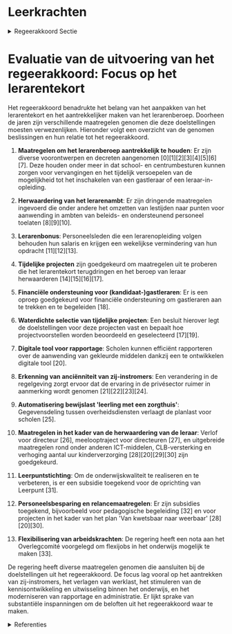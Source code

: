 # Leerkrachten

<details>
        <summary>Regeerakkoord Sectie </summary>
        <p>1.2.2 Leerkrachten Het tekort aan leerkrachten is één van de grootste uitdagingen waar we deze legisla-tuur voor staan binnen onderwijs. Bij ongewijzigd beleid zullen we aan het einde van deze legislatuur geconfronteerd worden met een tekort tot 7000 leerkrachten. We werken gerichte maatregelen uit om dit nijpende lerarentekort weg te werken en om het beroep globaal terug aantrekkelijker te maken om ook de uitstroom tegen te gaan. Daartoe stellen we een Vlaamse onderwijs-ambassadeur aan die als gezicht van de onderwijssector de vele uitdagingen aangaat en mee oplossingen zoekt. Inzetten op werving van potentiële studenten, aantrekken van sterke profielen, waarbij we ook inzetten op zij-instromers voor die vakken waar de nood het hoogst is, creatief zoeken naar samenwerking met andere sectoren om specifieke profielen aan te trekken, outplacement richting onderwijs, bekend maken en stimuleren van LIO-banen (leraren in opleiding), … zullen al zeker acties zijn. We kiezen voor maximaal vertrouwen in leraren en directies en verminderen de planlast die zij momenteel nog steeds ervaren. De recent hervormde inspectie neemt bij haar doorlichting planlast mee en doet uitspraken over hoe de planlast naar beneden moet zodat elke inspecteur een planlastinspecteur wordt, waarbij er meer gekeken wordt naar het resultaat en niet naar nodeloze rapporteringsverplichtingen. In overleg met het team van de school, neemt men binnen de school maatregelen om de planlast te verlagen. We vragen ook een sterk engagement van de onderwijs-verstrekkers. Planlastvermindering is een gedeelde verantwoordelijkheid van over-heid, koepels, netten en directies (cf. Tarra). Ook door in te zetten op digitalisering, kan de planlast verder naar omlaag. Zo kunnen leerkrachten zich focussen op hun kern-taken. We gaan ervan uit dat leraren en directies zelf het best weten hoe ze dag in dag uit het best mogelijke onderwijs kunnen geven, uiteraard binnen het kader van de door de overheid vastgelegde eindtermen. We activeren het meldpunt voor planlast en irriterende regeldruk; Kafka in het onderwijs. Signalen van regeldruk en planlast die vanuit andere beleidsdomeinen of die niet van de overheid afkomstig zijn, worden aan de bevoegde instantie doorgegeven, waarbij de verantwoordelijken voor deze regeldruk de opdracht krijgen die te beperken. De hervorming van de inspectie volgen we van nabij op. Zoals voorzien in het decreet over de hervorming van de inspectie-diensten, beoordeelt de inspectie de werk-wijze van scholen ten aanzien van decretale bepalingen los van pedagogische assump-ties en binnen het referentietoetsingskader. We maken het lerarenberoep opnieuw aantrekkelijk door te focussen op de kernopdracht: lesgeven in de brede zin van het woord. Dat is wat leerkrachten willen doen en waar ze echt goed in zijn. Uit de resultaten van het tijdsbestedingsonder-zoek blijkt dat 30 tot 40 procent van de werktijd gaat naar administratie, organi-satie, beleidstaken en professioneel overleg. Leerkrachten hun voornaamste tijdsbeste-ding moet opnieuw lesgeven en instructie zijn. De data uit het tijdsbestedingsonder-zoek dienen als basis en uitgangspunt om maatregelen te nemen. We sluiten een pact met de stake-holders om de lerarenloopbaan weer aantrekkelijker te maken, de status van het lerarenambt te versterken en de uitstroom tegen te gaan. In het bijzonder hebben we aandacht voor de werving van leraren, de aanvangsbegeleiding, taakbelasting en werkzekerheid van startende leraren, de profess ionalisering in het algemeen en de opleiding van directies. We onderzoeken of we voor de lerarenopleiding een bindende toela-tingsproef kunnen maken en of we maatregelen kunnen nemen die sneller leiden tot een duurzame aanstelling. De evaluatieprocedure van leer-krachten en directies is doorgelicht. Op basis van de aanbevelingen van onder andere het Rekenhof wordt deze procedure herzien. Niet functio-nerende personeelsleden moeten we kunnen laten gaan. Personeelsleden die ambitieus onderwijs ondanks begelei-ding niet waar kunnen maken, worden geheroriënteerd naar een andere job. De lerarenplatforms in het secundair onderwijs worden uitge-breid bij positieve evaluatie en worden netoverschrijdend georganiseerd. De kwaliteit van de educatieve oplei-dingen zullen we sterk monitoren en waar nodig remediëren. Daartoe zal de NVAO zal deze legislatuur al deze educatieve oplei-dingen (opnieuw) beoordelen met het oog op de gerealiseerde kwaliteit, waarbij de ambitieuzere leerresultaten van de leraren-opleiding in rekening worden gebracht. We versterken de vakkennis en de vak-didactiek, kennis van het Nederlands, omgang met kinderen met gedrags- en leerproblemen, omgaan met hoogbegaafdheid, omgaan met diversiteit in de klas en het opstellen van valide proeven. Ook in de nascholing en begeleiding hebben we hier aandacht voor. Het aantrekken van nieuwe zij-instromers kan mee een antwoord bieden op het lerarentekort en het gebrek aan bepaalde vakleerkrachten. Hun ervaring elders op de arbeidsmarkt kan een meerwaarde zijn in de klas. Nuttige ervaring wordt vandaag enkel beperkt gehonoreerd voor praktijk-vakken in BSO en TSO. We voeren een actief beleid om de eventuele drempels versneld weg te werken. [We maken werk van een gefaseerde aanpak binnen de erkenning van de anciënniteit van nieuwe zij- instromers van knelpuntvakken. We voeren duaal lesgeven in: we stimuleren dat leraren/docenten tegelijkertijd les geven en in een bedrijf tewerkgesteld zijn, zodat een grotere interactie tussen onder-wijs en arbeidsmarkt mogelijk is. We voeren een actief beleid om de eventuele drempels daarbij versneld weg te werken. We breiden de mogelijkheid voor voor-drachtgevers voor bepaalde opleidingson-derdelen uit. Het lerarenkorps moet een betere weer-spiegeling van de maatschappij worden. We moeten er naar streven dat ons leraren-korps diverser is als geheel, zowel op vlak van geslacht als achtergrond. De onderwijsmiddelen moeten in alle onderwijsniveaus prioritair ingezet worden waarvoor ze bedoeld zijn én waar de leerlingen die ze genereren zich bevinden: dat is in de klas en in de school. We brengen duidelijk in beeld hoeveel mensen en middelen van de scholen naar de koepels, netten en inrichtende machten of andere externen vloeien (=nulmeting). We nemen terzake maatregelen. We zetten maximaal in op vereiste bekwaamheidsbewijzen per vak zodat leerkrachten de inhoud van hun vak zelf zeer goed beheersen. Om een stabielere loopbaan uit te bouwen, zal men voortaan dienstanciënniteit over vakken heen kunnen opbouwen, voor die vakken waar-voor men over een vereist bekwaamheidsbe-wijs beschikt. We maken echte uitwisselingsprojecten van leerkrachten en werknemers van onderne-mingen mogelijk. We bieden alle personeelsleden mogelijk-heden tot professionalisering aan. Leer-krachten in het basisonderwijs kunnen zich specialiseren in een bepaald leergebied. Ook de opleidingen van kinderverzorgers en de lerarenopleidingen zetten verder in op taalverwerving en taalrijkdom Nederlands. We maken werk van een degelijk antipest-beleid. De externe Dienst voor Preventie en Bescherming op het Werk actief in onderwijs, wordt gevraagd jaarlijks een inventarisatie te bezorgen aan de overheid met betrekking tot de deelaspecten van pesten van leerkrachten en onderwijspersoneel. We zorgen ervoor dat leerkrachten over de vaardigheden beschikken om met gevalideerde, gestandaardiseerde en genormeerde proeven de evolutie van hun leerlingen op te volgen. Leerkrachten levensbeschouwing zonder vereist bekwaamheidsbewijs zullen verplicht worden bijgeschoold, in samen-werking met de erkende instanties of de vereniging levensbeschouwelijke vakken. </p>
        </details> 

# Evaluatie van de uitvoering van het regeerakkoord: Focus op het lerarentekort

Het regeerakkoord benadrukte het belang van het aanpakken van het lerarentekort en het aantrekkelijker maken van het lerarenberoep. Doorheen de jaren zijn verschillende maatregelen genomen die deze doelstellingen moesten verwezenlijken. Hieronder volgt een overzicht van de genomen beslissingen en hun relatie tot het regeerakkoord.

1. **Maatregelen om het lerarenberoep aantrekkelijk te houden**: Er zijn diverse voorontwerpen en decreten aangenomen \[0\]\[1\]\[2\]\[3\]\[4\]\[5\]\[6\]\[7\]. Deze houden onder meer in dat school- en centrumbesturen kunnen zorgen voor vervangingen en het tijdelijk versoepelen van de mogelijkheid tot het inschakelen van een gastleraar of een leraar-in-opleiding.

2. **Herwaardering van het lerarenambt**: Er zijn dringende maatregelen ingevoerd die onder andere het omzetten van lestijden naar punten voor aanwending in ambten van beleids- en ondersteunend personeel toelaten \[8\]\[9\]\[10\].

3. **Lerarenbonus**: Personeelsleden die een lerarenopleiding volgen behouden hun salaris en krijgen een wekelijkse vermindering van hun opdracht \[11\]\[12\]\[13\].

4. **Tijdelijke projecten** zijn goedgekeurd om maatregelen uit te proberen die het lerarentekort terugdringen en het beroep van leraar herwaarderen \[14\]\[15\]\[16\]\[17\].

5. **Financiële ondersteuning voor (kandidaat-)gastleraren**: Er is een oproep goedgekeurd voor financiële ondersteuning om gastleraren aan te trekken en te begeleiden \[18\].

6. **Waterdichte selectie van tijdelijke projecten**: Een besluit hierover legt de doelstellingen voor deze projecten vast en bepaalt hoe projectvoorstellen worden beoordeeld en geselecteerd \[17\]\[19\].

7. **Digitale tool voor rapportage**: Scholen kunnen efficiënt rapporteren over de aanwending van gekleurde middelen dankzij een te ontwikkelen digitale tool \[20\].

8. **Erkenning van anciënniteit van zij-instromers**: Een verandering in de regelgeving zorgt ervoor dat de ervaring in de privésector ruimer in aanmerking wordt genomen \[21\]\[22\]\[23\]\[24\].

9. **Automatisering bewijslast 'leerling met een zorgthuis'**: Gegevensdeling tussen overheidsdiensten verlaagt de planlast voor scholen \[25\].

10. **Maatregelen in het kader van de herwaardering van de leraar**: Verlof voor directeur \[26\], meelooptraject voor directeuren \[27\], en uitgebreide maatregelen rond onder anderen ICT-middelen, CLB-versterking en verhoging aantal uur kinderverzorging \[28\]\[20\]\[29\]\[30\] zijn goedgekeurd.

11. **Leerpuntstichting**: Om de onderwijskwaliteit te realiseren en te verbeteren, is er een subsidie toegekend voor de oprichting van Leerpunt \[31\].

12. **Personeelsbesparing en relancemaatregelen**: Er zijn subsidies toegekend, bijvoorbeeld voor pedagogische begeleiding \[32\] en voor projecten in het kader van het plan 'Van kwetsbaar naar weerbaar' \[28\]\[20\]\[30\].

13. **Flexibilisering van arbeidskrachten**: De regering heeft een nota aan het Overlegcomité voorgelegd om flexijobs in het onderwijs mogelijk te maken \[33\].

De regering heeft diverse maatregelen genomen die aansluiten bij de doelstellingen uit het regeerakkoord. De focus lag vooral op het aantrekken van zij-instromers, het verlagen van werklast, het stimuleren van de kennisontwikkeling en uitwisseling binnen het onderwijs, en het moderniseren van rapportage en administratie. Er lijkt sprake van substantiële inspanningen om de beloften uit het regeerakkoord waar te maken.

<details>
        <summary> Referenties</summary>
        
**[\[0\]](https://beslissingenvlaamseregering.vlaanderen.be/?search=Voorontwerp%20van%20decreet%20tot%20uitvoering%20van%20maatregelen%20om%20het%20lerarenambt%20aantrekkelijk%20te%20houden%20en%20het%20lerarentekort%20te%20counteren&dateOption=select&startDate=2023-05-12T08%3A00%3A00Z&endDate=2023-05-12T08%3A00%3A00Z)** : **(2023-05-12)** Voorontwerp van decreet tot uitvoering van maatregelen om het lerarenambt aantrekkelijk te houden en het lerarentekort te counteren 

**[\[1\]](https://beslissingenvlaamseregering.vlaanderen.be/?search=Voorontwerp%20van%20decreet%20tot%20uitvoering%20van%20maatregelen%20over%20het%20lerarenambt&dateOption=select&startDate=2023-03-10T09%3A00%3A00Z&endDate=2023-03-10T09%3A00%3A00Z)** : **(2023-03-10)** Voorontwerp van decreet tot uitvoering van maatregelen over het lerarenambt 

**[\[2\]](https://beslissingenvlaamseregering.vlaanderen.be/?search=Uitvoeringsbesluit%20decreet%20maatregelen%20om%20het%20lerarenambt%20aantrekkelijk%20te%20houden%20en%20het%20lerarentekort%20te%20counteren&dateOption=select&startDate=2023-09-15T08%3A00%3A00Z&endDate=2023-09-15T08%3A00%3A00Z)** : **(2023-09-15)** Uitvoeringsbesluit decreet maatregelen om het lerarenambt aantrekkelijk te houden en het lerarentekort te counteren 

**[\[3\]](https://beslissingenvlaamseregering.vlaanderen.be/?search=Decreet%20uitvoering%20dringende%20maatregelen%20herwaardering%20lerarenambt%20basis-%20en%20secundair%20onderwijs&dateOption=select&startDate=2022-03-11T09%3A00%3A00Z&endDate=2022-03-11T09%3A00%3A00Z)** : **(2022-03-11)** Decreet uitvoering dringende maatregelen herwaardering lerarenambt basis- en secundair onderwijs 

**[\[4\]](https://beslissingenvlaamseregering.vlaanderen.be/?search=Uitvoeringsbesluit%20decreet%20maatregelen%20om%20het%20lerarenambt%20aantrekkelijk%20te%20houden%20en%20het%20lerarentekort%20te%20counteren&dateOption=select&startDate=2023-07-14T08%3A00%3A00Z&endDate=2023-07-14T08%3A00%3A00Z)** : **(2023-07-14)** Uitvoeringsbesluit decreet maatregelen om het lerarenambt aantrekkelijk te houden en het lerarentekort te counteren 

**[\[5\]](https://beslissingenvlaamseregering.vlaanderen.be/?search=Herwaardering%20lerarenambt%20basis-%20en%20secundair%20onderwijs&dateOption=select&startDate=2022-01-28T09%3A00%3A00Z&endDate=2022-01-28T09%3A00%3A00Z)** : **(2022-01-28)** Herwaardering lerarenambt basis- en secundair onderwijs 

**[\[6\]](https://beslissingenvlaamseregering.vlaanderen.be/?search=Uitvoering%20dringende%20maatregelen%20herwaardering%20lerarenambt%20basis-%20en%20secundair%20onderwijs&dateOption=select&startDate=2022-09-09T08%3A00%3A00Z&endDate=2022-09-09T08%3A00%3A00Z)** : **(2022-09-09)** Uitvoering dringende maatregelen herwaardering lerarenambt basis- en secundair onderwijs 

**[\[7\]](https://beslissingenvlaamseregering.vlaanderen.be/?search=Decreet%20uitvoering%20dringende%20maatregelen%20herwaardering%20lerarenambt&dateOption=select&startDate=2022-01-14T09%3A00%3A00Z&endDate=2022-01-14T09%3A00%3A00Z)** : **(2022-01-14)** Decreet uitvoering dringende maatregelen herwaardering lerarenambt 

**[\[8\]](https://beslissingenvlaamseregering.vlaanderen.be/?search=Uitvoering%20dringende%20maatregelen%20herwaardering%20lerarenambt%20basis-%20en%20secundair%20onderwijs&dateOption=select&startDate=2022-03-11T09%3A00%3A00Z&endDate=2022-03-11T09%3A00%3A00Z)** : **(2022-03-11)** Uitvoering dringende maatregelen herwaardering lerarenambt basis- en secundair onderwijs 

**[\[9\]](https://beslissingenvlaamseregering.vlaanderen.be/?search=Decreet%20uitvoering%20dringende%20maatregelen%20herwaardering%20lerarenambt%20basis-%20en%20secundair%20onderwijs&dateOption=select&startDate=2022-05-13T08%3A00%3A00Z&endDate=2022-05-13T08%3A00%3A00Z)** : **(2022-05-13)** Decreet uitvoering dringende maatregelen herwaardering lerarenambt basis- en secundair onderwijs 

**[\[10\]](https://beslissingenvlaamseregering.vlaanderen.be/?search=Decreet%20uitvoering%20dringende%20maatregelen%20herwaardering%20lerarenambt%20basis-%20en%20secundair%20onderwijs&dateOption=select&startDate=2022-07-08T08%3A00%3A00Z&endDate=2022-07-08T08%3A00%3A00Z)** : **(2022-07-08)** Decreet uitvoering dringende maatregelen herwaardering lerarenambt basis- en secundair onderwijs 

**[\[11\]](https://beslissingenvlaamseregering.vlaanderen.be/?search=Lerarenbonus&dateOption=select&startDate=2022-06-24T08%3A00%3A00Z&endDate=2022-06-24T08%3A00%3A00Z)** : **(2022-06-24)** Lerarenbonus 

**[\[12\]](https://beslissingenvlaamseregering.vlaanderen.be/?search=Maatregel%20in%20het%20kader%20van%20de%20conceptnota%20%27Herwaardering%20van%20de%20leraar%27&dateOption=select&startDate=2022-09-09T08%3A00%3A00Z&endDate=2022-09-09T08%3A00%3A00Z)** : **(2022-09-09)** Maatregel in het kader van de conceptnota 'Herwaardering van de leraar' 

**[\[13\]](https://beslissingenvlaamseregering.vlaanderen.be/?search=Maatregel%20in%20het%20kader%20van%20de%20conceptnota%20%27Herwaardering%20van%20de%20leraar%27&dateOption=select&startDate=2022-07-15T08%3A00%3A00Z&endDate=2022-07-15T08%3A00%3A00Z)** : **(2022-07-15)** Maatregel in het kader van de conceptnota 'Herwaardering van de leraar' 

**[\[14\]](https://beslissingenvlaamseregering.vlaanderen.be/?search=Tijdelijke%20projecten%20in%20het%20basis-%20en%20secundair%20onderwijs%20in%20het%20kader%20van%20de%20herwaardering%20van%20het%20lerarenambt&dateOption=select&startDate=2022-12-23T09%3A00%3A00Z&endDate=2022-12-23T09%3A00%3A00Z)** : **(2022-12-23)** Tijdelijke projecten in het basis- en secundair onderwijs in het kader van de herwaardering van het lerarenambt 

**[\[15\]](https://beslissingenvlaamseregering.vlaanderen.be/?search=Tijdelijke%20projecten%20in%20het%20basis-%20en%20secundair%20onderwijs%20in%20het%20kader%20van%20de%20herwaardering%20van%20het%20lerarenambt&dateOption=select&startDate=2023-02-10T09%3A00%3A00Z&endDate=2023-02-10T09%3A00%3A00Z)** : **(2023-02-10)** Tijdelijke projecten in het basis- en secundair onderwijs in het kader van de herwaardering van het lerarenambt 

**[\[16\]](https://beslissingenvlaamseregering.vlaanderen.be/?search=Tijdelijke%20projecten%20in%20het%20basis-%20en%20secundair%20onderwijs%20in%20het%20kader%20van%20de%20herwaardering%20van%20het%20lerarenambt&dateOption=select&startDate=2023-03-24T09%3A00%3A00Z&endDate=2023-03-24T09%3A00%3A00Z)** : **(2023-03-24)** Tijdelijke projecten in het basis- en secundair onderwijs in het kader van de herwaardering van het lerarenambt 

**[\[17\]](https://beslissingenvlaamseregering.vlaanderen.be/?search=Selectie%20tijdelijke%20projecten%20in%20het%20basis-%20en%20secundair%20onderwijs%20rond%20herwaardering%20van%20het%20lerarenambt&dateOption=select&startDate=2022-07-15T08%3A00%3A00Z&endDate=2022-07-15T08%3A00%3A00Z)** : **(2022-07-15)** Selectie tijdelijke projecten in het basis- en secundair onderwijs rond herwaardering van het lerarenambt 

**[\[18\]](https://beslissingenvlaamseregering.vlaanderen.be/?search=Oproep%20voor%20financi%C3%ABle%20ondersteuning%20voor%20toeleiden%20en%20begeleiden%20van%20%28kandidaat-%29gastleraren%20naar/in%20het%20basis-%20of%20secundair%20onderwijs&dateOption=select&startDate=2023-12-15T09%3A00%3A00Z&endDate=2023-12-15T09%3A00%3A00Z)** : **(2023-12-15)** Oproep voor financiële ondersteuning voor toeleiden en begeleiden van (kandidaat-)gastleraren naar/in het basis- of secundair onderwijs 

**[\[19\]](https://beslissingenvlaamseregering.vlaanderen.be/?search=Selectie%20tijdelijke%20projecten%20herwaardering%20van%20het%20lerarenambt&dateOption=select&startDate=2022-04-22T08%3A00%3A00Z&endDate=2022-04-22T08%3A00%3A00Z)** : **(2022-04-22)** Selectie tijdelijke projecten herwaardering van het lerarenambt 

**[\[20\]](https://beslissingenvlaamseregering.vlaanderen.be/?search=Plan%20Vlaamse%20Veerkracht%3A%20Toekenning%20extra%20ICT-middelen%20en%20verhoging%20aantal%20uur%20kinderverzorging&dateOption=select&startDate=2021-07-16T06%3A00%3A00Z&endDate=2021-07-16T06%3A00%3A00Z)** : **(2021-07-16)** Plan Vlaamse Veerkracht: Toekenning extra ICT-middelen en verhoging aantal uur kinderverzorging 

**[\[21\]](https://beslissingenvlaamseregering.vlaanderen.be/?search=Zij-instromers%3A%20wijziging%20regelgeving%20geldelijke%20en%20sociale%20anci%C3%ABnniteit%20van%20sommige%20onderwijspersoneelsleden&dateOption=select&startDate=2020-09-04T08%3A00%3A00Z&endDate=2020-09-04T08%3A00%3A00Z)** : **(2020-09-04)** Zij-instromers: wijziging regelgeving geldelijke en sociale anciënniteit van sommige onderwijspersoneelsleden 

**[\[22\]](https://beslissingenvlaamseregering.vlaanderen.be/?search=Zij-instromers%3A%20wijziging%20regelgeving%20geldelijke%20en%20sociale%20anci%C3%ABnniteit%20van%20sommige%20onderwijspersoneelsleden&dateOption=select&startDate=2020-07-10T08%3A00%3A00Z&endDate=2020-07-10T08%3A00%3A00Z)** : **(2020-07-10)** Zij-instromers: wijziging regelgeving geldelijke en sociale anciënniteit van sommige onderwijspersoneelsleden 

**[\[23\]](https://beslissingenvlaamseregering.vlaanderen.be/?search=Bekwaamheidsbewijzen%20en%20salarisschalen%20secundair%20onderwijs%20en%20leermeesters%20godsdienst%20en%20godsdienstleraars&dateOption=select&startDate=2020-06-26T08%3A00%3A00Z&endDate=2020-06-26T08%3A00%3A00Z)** : **(2020-06-26)** Bekwaamheidsbewijzen en salarisschalen secundair onderwijs en leermeesters godsdienst en godsdienstleraars 

**[\[24\]](https://beslissingenvlaamseregering.vlaanderen.be/?search=Zijinstroom%20onderwijs%3A%20wijziging%20koninklijk%20besluit%20met%20bezoldigingsregel%20onderwijspersoneel&dateOption=select&startDate=2023-10-27T08%3A00%3A00Z&endDate=2023-10-27T08%3A00%3A00Z)** : **(2023-10-27)** Zijinstroom onderwijs: wijziging koninklijk besluit met bezoldigingsregel onderwijspersoneel 

**[\[25\]](https://beslissingenvlaamseregering.vlaanderen.be/?search=Automatisering%20bewijslast%20%27leerling%20met%20een%20zorgthuis%27&dateOption=select&startDate=2022-12-02T09%3A00%3A00Z&endDate=2022-12-02T09%3A00%3A00Z)** : **(2022-12-02)** Automatisering bewijslast 'leerling met een zorgthuis' 

**[\[26\]](https://beslissingenvlaamseregering.vlaanderen.be/?search=Wijziging%20diverse%20besluiten%20onderwijspersoneel%20naar%20aanleiding%20van%20Europese%20Richtlijn%20rond%20erkenning%20beroepskwalificaties&dateOption=select&startDate=2020-12-11T09%3A00%3A00Z&endDate=2020-12-11T09%3A00%3A00Z)** : **(2020-12-11)** Wijziging diverse besluiten onderwijspersoneel naar aanleiding van Europese Richtlijn rond erkenning beroepskwalificaties 

**[\[27\]](https://beslissingenvlaamseregering.vlaanderen.be/?search=Meelooptraject%20directeurs%20in%20het%20basisonderwijs%2C%20deeltijds%20kunstonderwijs%2C%20secundair%20onderwijs%2C%20volwassenenonderwijs%20en%20de%20centra%20voor%20leerlingenbegeleiding%3A%20wijzigingsbesluit&dateOption=select&startDate=2022-03-18T09%3A00%3A00Z&endDate=2022-03-18T09%3A00%3A00Z)** : **(2022-03-18)** Meelooptraject directeurs in het basisonderwijs, deeltijds kunstonderwijs, secundair onderwijs, volwassenenonderwijs en de centra voor leerlingenbegeleiding: wijzigingsbesluit 

**[\[28\]](https://beslissingenvlaamseregering.vlaanderen.be/?search=Toekenning%20lestijden%2C%20lesuren%20en%20uren%20op%20basis%20van%20het%20ondersteuningsmodel%20en%20extra%20werkingsbudget%20voor%20de%20professionalisering%20van%20ondersteuners%20voor%20het%20schooljaar%202021-2022%20en%20het%20eerste%20trimester%20van%20het%20schooljaar%202022-2023&dateOption=select&startDate=2021-11-12T09%3A00%3A00Z&endDate=2021-11-12T09%3A00%3A00Z)** : **(2021-11-12)** Toekenning lestijden, lesuren en uren op basis van het ondersteuningsmodel en extra werkingsbudget voor de professionalisering van ondersteuners voor het schooljaar 2021-2022 en het eerste trimester van het schooljaar 2022-2023 

**[\[29\]](https://beslissingenvlaamseregering.vlaanderen.be/?search=Plan%20Vlaamse%20Veerkracht%3A%20Toekenning%20extra%20ICT-middelen%20en%20verhoging%20aantal%20uur%20kinderverzorging&dateOption=select&startDate=2021-09-17T08%3A00%3A00Z&endDate=2021-09-17T08%3A00%3A00Z)** : **(2021-09-17)** Plan Vlaamse Veerkracht: Toekenning extra ICT-middelen en verhoging aantal uur kinderverzorging 

**[\[30\]](https://beslissingenvlaamseregering.vlaanderen.be/?search=Plan%20Vlaamse%20Veerkracht%3A%20Toekenning%20extra%20ICT-middelen%20en%20verhoging%20aantal%20uur%20kinderverzorging&dateOption=select&startDate=2021-11-12T09%3A00%3A00Z&endDate=2021-11-12T09%3A00%3A00Z)** : **(2021-11-12)** Plan Vlaamse Veerkracht: Toekenning extra ICT-middelen en verhoging aantal uur kinderverzorging 

**[\[31\]](https://beslissingenvlaamseregering.vlaanderen.be/?search=Plan%20Vlaamse%20Veerkracht%3A%20opstartsubsidie%20stichting%20Leerpunt%20ter%20versterking%20van%20leraren%20in%20hun%20didactisch%20handelen&dateOption=select&startDate=2022-12-16T09%3A00%3A00Z&endDate=2022-12-16T09%3A00%3A00Z)** : **(2022-12-16)** Plan Vlaamse Veerkracht: opstartsubsidie stichting Leerpunt ter versterking van leraren in hun didactisch handelen 

**[\[32\]](https://beslissingenvlaamseregering.vlaanderen.be/?search=Plan%20Vlaamse%20Veerkracht%3A%20subsidies%20pedagogische%20begeleidingsdiensten%20voor%20Edusprong-actie%20%27Gemeenschappelijk%20vrijstellingenkader%20voor%20%28aanvullende%29%20algemene%20vorming%27&dateOption=select&startDate=2022-09-23T08%3A00%3A00Z&endDate=2022-09-23T08%3A00%3A00Z)** : **(2022-09-23)** Plan Vlaamse Veerkracht: subsidies pedagogische begeleidingsdiensten voor Edusprong-actie 'Gemeenschappelijk vrijstellingenkader voor (aanvullende) algemene vorming' 

**[\[33\]](https://beslissingenvlaamseregering.vlaanderen.be/?search=Nota%20aan%20het%20Overlegcomit%C3%A9%3A%20%27Toepassing%20federale%20maatregelen%20rond%20personeelsschaarste%20in%20zorgsector%20van%20toepassing%20maken%20in%20onderwijs%27&dateOption=select&startDate=2023-05-12T08%3A00%3A00Z&endDate=2023-05-12T08%3A00%3A00Z)** : **(2023-05-12)** Nota aan het Overlegcomité: 'Toepassing federale maatregelen rond personeelsschaarste in zorgsector van toepassing maken in onderwijs' 
        </details> 

